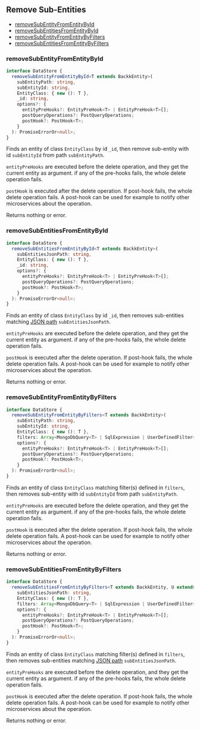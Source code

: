 ## Remove Sub-Entities

- [removeSubEntityFromEntityById](#removesubentityfromentitybyid)
- [removeSubEntitiesFromEntityById](#removesubentitiesfromentitybyid)
- [removeSubEntityFromEntityByFilters](#removesubentityfromentitybyfilters)
- [removeSubEntitiesFromEntityByFilters](#removesubentitiesfromentitybyfilters)

### <a name="removesubentityfromentitybyid"></a> removeSubEntityFromEntityById

```ts
interface DataStore {
  removeSubEntityFromEntityById<T extends BackkEntity>(
    subEntityPath: string,
    subEntityId: string,
    EntityClass: { new (): T },
    _id: string,
    options?: {
      entityPreHooks?: EntityPreHook<T> | EntityPreHook<T>[];
      postQueryOperations?: PostQueryOperations;
      postHook?: PostHook<T>;
    }
  ): PromiseErrorOr<null>;
}
```

Finds an entity of class `EntityClass` by id `_id`, then remove sub-entity with id `subEntityId` from path `subEntityPath`.

`entityPreHooks` are executed before the delete operation, and they get the current entity as argument.
if any of the pre-hooks fails, the whole delete operation fails.

`postHook` is executed after the delete operation. If post-hook fails, the whole delete operation fails. A post-hook can be used
for example to notify other microservices about the operation.

Returns nothing or error.

### <a name="removesubentitiesfromentitybyid"></a> removeSubEntitiesFromEntityById

```ts
interface DataStore {
  removeSubEntitiesFromEntityById<T extends BackkEntity>(
    subEntitiesJsonPath: string,
    EntityClass: { new (): T },
    _id: string,
    options?: {
      entityPreHooks?: EntityPreHook<T> | EntityPreHook<T>[];
      postQueryOperations?: PostQueryOperations;
      postHook?: PostHook<T>;
    }
  ): PromiseErrorOr<null>;
}
```

Finds an entity of class `EntityClass` by id `_id`, then removes sub-entities matching [JSON path](https://github.com/json-path/JsonPath) `subEntitiesJsonPath`.

`entityPreHooks` are executed before the delete operation, and they get the current entity as argument.
if any of the pre-hooks fails, the whole delete operation fails.

`postHook` is executed after the delete operation. If post-hook fails, the whole delete operation fails. A post-hook can be used
for example to notify other microservices about the operation.

Returns nothing or error.

### <a name="removesubentityfromentitybyfilters"></a> removeSubEntityFromEntityByFilters

```ts
interface DataStore {
  removeSubEntityFromEntityByFilters<T extends BackkEntity>(
    subEntityPath: string,
    subEntityId: string,
    EntityClass: { new (): T },
    filters: Array<MongoDbQuery<T> | SqlExpression | UserDefinedFilter> | Partial<T> | object,
    options?: {
      entityPreHooks?: EntityPreHook<T> | EntityPreHook<T>[];
      postQueryOperations?: PostQueryOperations;
      postHook?: PostHook<T>;
    }
  ): PromiseErrorOr<null>;
}
```

Finds an entity of class `EntityClass` matching filter(s) defined in `filters`, then removes sub-entity with id `subEntityId` from path `subEntityPath`.

`entityPreHooks` are executed before the delete operation, and they get the current entity as argument.
if any of the pre-hooks fails, the whole delete operation fails.

`postHook` is executed after the delete operation. If post-hook fails, the whole delete operation fails. A post-hook can be used
for example to notify other microservices about the operation.

Returns nothing or error.

### <a name="removesubentitiesfromentitybyfilters"></a> removeSubEntitiesFromEntityByFilters

```ts
interface DataStore {
  removeSubEntitiesFromEntityByFilters<T extends BackkEntity, U extends object>(
    subEntitiesJsonPath: string,
    EntityClass: { new (): T },
    filters: Array<MongoDbQuery<T> | SqlExpression | UserDefinedFilter> | Partial<T> | object,
    options?: {
      entityPreHooks?: EntityPreHook<T> | EntityPreHook<T>[];
      postQueryOperations?: PostQueryOperations;
      postHook?: PostHook<T>;
    }
  ): PromiseErrorOr<null>;
}
```

Finds an entity of class `EntityClass` matching filter(s) defined in `filters`, then removes sub-entities matching [JSON path](https://github.com/json-path/JsonPath) `subEntitiesJsonPath`.

`entityPreHooks` are executed before the delete operation, and they get the current entity as argument.
if any of the pre-hooks fails, the whole delete operation fails.

`postHook` is executed after the delete operation. If post-hook fails, the whole delete operation fails. A post-hook can be used
for example to notify other microservices about the operation.

Returns nothing or error.
